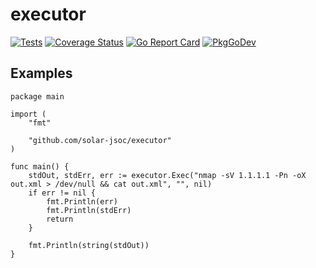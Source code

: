 # executor

[![Tests](https://github.com/solar-jsoc/executor/workflows/Tests/badge.svg)](https://github.com/solar-jsoc/executor/actions)
[![Coverage Status](https://coveralls.io/repos/github/solar-jsoc/executor/badge.svg?branch=master)](https://coveralls.io/github/solar-jsoc/executor?branch=main)
[![Go Report Card](https://goreportcard.com/badge/github.com/solar-jsoc/executor)](https://goreportcard.com/report/github.com/solar-jsoc/executor)
[![PkgGoDev](https://pkg.go.dev/badge/github.com/solar-jsoc/executor)](https://pkg.go.dev/github.com/solar-jsoc/executor)


## Examples
```golang
package main

import (
	"fmt"

 	"github.com/solar-jsoc/executor"
)

func main() {
	stdOut, stdErr, err := executor.Exec("nmap -sV 1.1.1.1 -Pn -oX out.xml > /dev/null && cat out.xml", "", nil)
	if err != nil {
		fmt.Println(err)
		fmt.Println(stdErr)
		return
	}
	
	fmt.Println(string(stdOut))
}
```
